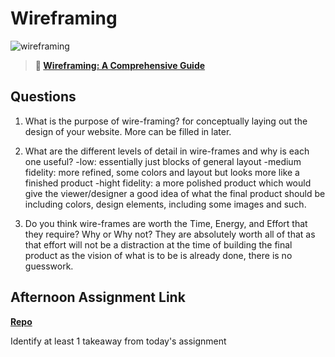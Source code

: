 # Wireframing

![wireframing](https://bcw.blob.core.windows.net/public/img/courses/2293087935019893)

> **📖 [Wireframing: A Comprehensive Guide](https://codeworksacademy.com/fs-student-guide/resources/wk1/06-Wireframing)**

## Questions

1. What is the purpose of wire-framing? for conceptually laying out the design of your website.  More can be filled in later. 

2. What are the different levels of detail in wire-frames and why is each one useful?
-low: essentially just blocks of general layout
-medium fidelity: more refined, some colors and layout but looks more like a finished product
-hight fidelity: a more polished product which would give the viewer/designer a good idea of what the final product should be including colors, design elements, including some images and such.

3. Do you think wire-frames are worth the Time, Energy, and Effort that they require? Why or Why not? They are absolutely worth all of that as that effort will not be a distraction at the time of building the final product as the vision of what is to be is already done, there is no guesswork.

## Afternoon Assignment Link

**[Repo](https://github.com/DaneBarber/SiteClone)**

Identify at least 1 takeaway from today's assignment
